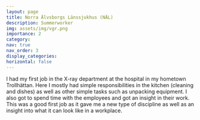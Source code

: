 ```yaml
---
layout: page
title: Norra Älvsborgs Länssjukhus (NÄL) 
description: Summerworker
img: assets/img/vgr.png
importance: 2
category:
nav: true
nav_order: 3
display_categories:
horizontal: false
---
```

<!-- markdownlint-disable MD033 -->

I had my first job in the X-ray department at the hospital in my hometown Trollhättan. Here I mostly had simple responsibilities in the kitchen (cleaning and dishes) as well as other simple tasks such as unpacking equipment. I also got to spend time with the employees and got an insight in their work. This was a good first job as it gave me a new type of discipline as well as an insight into what it can look like in a workplace.
